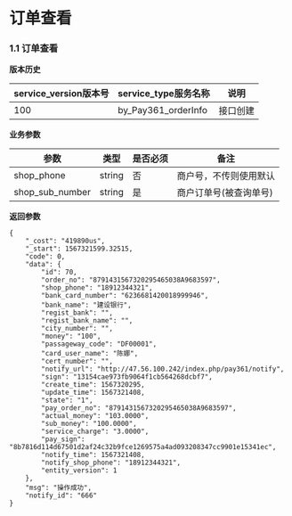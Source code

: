 # 订单查看


### 1.1 订单查看



**版本历史**

|service_version版本号|service_type服务名称|说明|
|----|---|---|
|100|by_Pay361_orderInfo|接口创建|

**业务参数**

|参数 |类型|是否必须|备注|
| ---------------- | ------------------------ | ------------------------ | ------------------------ |
|shop_phone|string|否|商户号，不传则使用默认|
|shop_sub_number|string|是|商户订单号(被查询单号)|


**返回参数** 
```
{
    "_cost": "419890us",
    "_start": 1567321599.32515,
    "code": 0,
    "data": {
        "id": 70,
        "order_no": "8791431567320295465038A9683597",
        "shop_phone": "18912344321",
        "bank_card_number": "6236681420018999946",
        "bank_name": "建设银行",
        "regist_bank": "",
        "regist_bank_name": "",
        "city_number": "",
        "money": "100",
        "passageway_code": "DF00001",
        "card_user_name": "陈娜",
        "cert_number": "",
        "notify_url": "http://47.56.100.242/index.php/pay361/notify",
        "sign": "13154cae973fb9064f1cb564268dcbf7",
        "create_time": 1567320295,
        "update_time": 1567321408,
        "state": "1",
        "pay_order_no": "8791431567320295465038A9683597",
        "actual_money": "103.0000",
        "sub_money": "100.0000",
        "service_charge": "3.0000",
        "pay_sign": "8b7816d114d67501d2af24c32b9fce1269575a4ad093208347cc9901e15341ec",
        "notify_time": 1567321408,
        "notify_shop_phone": "18912344321",
        "entity_version": 1
    },
    "msg": "操作成功",
    "notify_id": "666"
}
```

